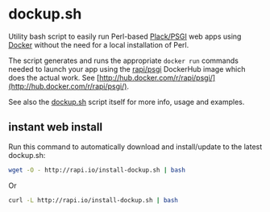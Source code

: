 # dockup.sh

Utility bash script to easily run Perl-based [Plack/PSGI](https://plackperl.org/) web apps using [Docker](https://www.docker.com/) without the need for a local installation of Perl.

The script generates and runs the appropriate ```docker run``` commands needed to launch your app using the [rapi/psgi](http://hub.docker.com/r/rapi/psgi/) DockerHub image which does the actual work. See [http://hub.docker.com/r/rapi/psgi/](http://hub.docker.com/r/rapi/psgi/).

See also the [dockup.sh](dockup.sh) script itself for more info, usage and examples.

## instant web install

Run this command to automatically download and install/update to the latest dockup.sh:

```bash
wget -O - http://rapi.io/install-dockup.sh | bash
```

Or

```bash
curl -L http://rapi.io/install-dockup.sh | bash
  ```
